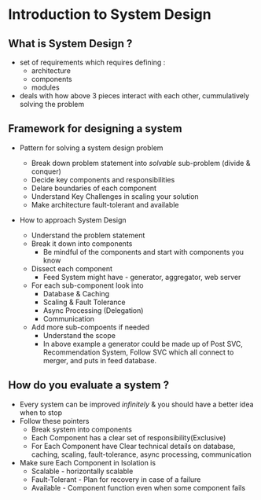 # Introduction to System Design



## What is System Design ?

* set of requirements which requires defining :
  * architecture
  * components
  * modules
* deals with how above 3 pieces interact with each other, cummulatively solving the problem

## Framework for designing a system

* Pattern for solving a system design problem
  * Break down problem statement into *solvable* sub-problem (divide & conquer)
  * Decide key components and responsibilities
  * Delare boundaries of each component
  * Understand Key Challenges in scaling your solution
  * Make architecture fault-tolerant and available


* How to approach System Design
  * Understand the problem statement
  * Break it down into components
    * Be mindful of the components and start with components you know
  * Dissect each component
    * Feed System might have - generator, aggregator, web server
  * For each sub-component look into
    * Database & Caching
    * Scaling & Fault Tolerance
    * Async Processing (Delegation)
    * Communication
  * Add more sub-compoents if needed
    * Understand the scope
    * In above example a generator could be made up of Post SVC, Recommendation System, Follow SVC which all connect to merger, and puts in feed database.

## How do you evaluate a system ?

* Every system can be improved *infinitely* & you should have a better idea when to stop
* Follow these pointers
  * Break system into components
  * Each Component has a clear set of responsibility(Exclusive)
  * For Each Component have Clear technical details on database, caching, scaling, fault-tolerance, async processing, communication
* Make sure Each Component in Isolation is
  * Scalable - horizontally scalable
  * Fault-Tolerant - Plan for recovery in case of a failure
  * Available - Component function even when some component fails